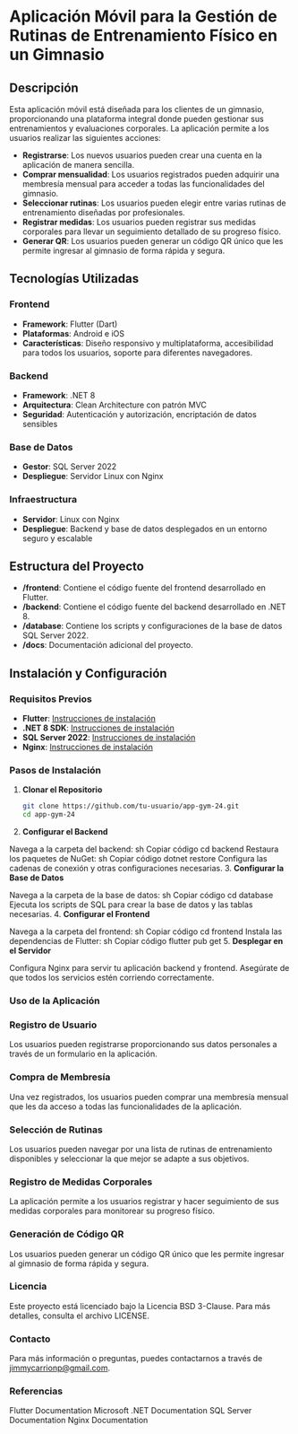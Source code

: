 # Aplicación Móvil para la Gestión de Rutinas de Entrenamiento Físico en un Gimnasio

## Descripción

Esta aplicación móvil está diseñada para los clientes de un gimnasio, proporcionando una plataforma integral donde pueden gestionar sus entrenamientos y evaluaciones corporales. La aplicación permite a los usuarios realizar las siguientes acciones:

- **Registrarse**: Los nuevos usuarios pueden crear una cuenta en la aplicación de manera sencilla.
- **Comprar mensualidad**: Los usuarios registrados pueden adquirir una membresía mensual para acceder a todas las funcionalidades del gimnasio.
- **Seleccionar rutinas**: Los usuarios pueden elegir entre varias rutinas de entrenamiento diseñadas por profesionales.
- **Registrar medidas**: Los usuarios pueden registrar sus medidas corporales para llevar un seguimiento detallado de su progreso físico.
- **Generar QR**: Los usuarios pueden generar un código QR único que les permite ingresar al gimnasio de forma rápida y segura.

## Tecnologías Utilizadas

### Frontend
- **Framework**: Flutter (Dart)
- **Plataformas**: Android e iOS
- **Características**: Diseño responsivo y multiplataforma, accesibilidad para todos los usuarios, soporte para diferentes navegadores.

### Backend
- **Framework**: .NET 8
- **Arquitectura**: Clean Architecture con patrón MVC
- **Seguridad**: Autenticación y autorización, encriptación de datos sensibles

### Base de Datos
- **Gestor**: SQL Server 2022
- **Despliegue**: Servidor Linux con Nginx

### Infraestructura
- **Servidor**: Linux con Nginx
- **Despliegue**: Backend y base de datos desplegados en un entorno seguro y escalable

## Estructura del Proyecto

- **/frontend**: Contiene el código fuente del frontend desarrollado en Flutter.
- **/backend**: Contiene el código fuente del backend desarrollado en .NET 8.
- **/database**: Contiene los scripts y configuraciones de la base de datos SQL Server 2022.
- **/docs**: Documentación adicional del proyecto.

## Instalación y Configuración

### Requisitos Previos

- **Flutter**: [Instrucciones de instalación](https://flutter.dev/docs/get-started/install)
- **.NET 8 SDK**: [Instrucciones de instalación](https://dotnet.microsoft.com/download/dotnet/8.0)
- **SQL Server 2022**: [Instrucciones de instalación](https://docs.microsoft.com/en-us/sql/sql-server/download-sql-server-2022)
- **Nginx**: [Instrucciones de instalación](https://nginx.org/en/docs/install.html)

### Pasos de Instalación

1. **Clonar el Repositorio**
   ```sh
   git clone https://github.com/tu-usuario/app-gym-24.git
   cd app-gym-24
2. **Configurar el Backend**

Navega a la carpeta del backend:
sh
Copiar código
cd backend
Restaura los paquetes de NuGet:
sh
Copiar código
dotnet restore
Configura las cadenas de conexión y otras configuraciones necesarias.
3. **Configurar la Base de Datos**

Navega a la carpeta de la base de datos:
sh
Copiar código
cd database
Ejecuta los scripts de SQL para crear la base de datos y las tablas necesarias.
4. **Configurar el Frontend**

Navega a la carpeta del frontend:
sh
Copiar código
cd frontend
Instala las dependencias de Flutter:
sh
Copiar código
flutter pub get
5. **Desplegar en el Servidor**

Configura Nginx para servir tu aplicación backend y frontend.
Asegúrate de que todos los servicios estén corriendo correctamente.
### Uso de la Aplicación
### Registro de Usuario
Los usuarios pueden registrarse proporcionando sus datos personales a través de un formulario en la aplicación.

### Compra de Membresía
Una vez registrados, los usuarios pueden comprar una membresía mensual que les da acceso a todas las funcionalidades de la aplicación.

### Selección de Rutinas
Los usuarios pueden navegar por una lista de rutinas de entrenamiento disponibles y seleccionar la que mejor se adapte a sus objetivos.

### Registro de Medidas Corporales
La aplicación permite a los usuarios registrar y hacer seguimiento de sus medidas corporales para monitorear su progreso físico.

### Generación de Código QR
Los usuarios pueden generar un código QR único que les permite ingresar al gimnasio de forma rápida y segura.

### Licencia
Este proyecto está licenciado bajo la Licencia BSD 3-Clause. Para más detalles, consulta el archivo LICENSE.

### Contacto
Para más información o preguntas, puedes contactarnos a través de jimmycarrionp@gmail.com.

### Referencias
Flutter Documentation
Microsoft .NET Documentation
SQL Server Documentation
Nginx Documentation
